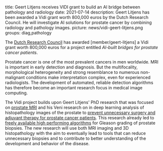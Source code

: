 title: Geert Litjens receives VIDI grant to build an AI bridge between pathology and radiology
date: 2021-07-14
description: Geert Litjens has been awarded a Vidi grant worth 800,000 euros by the Dutch Research Council. He will investigate AI solutions for prostate cancer by combining radiology and pathology images.
picture: news/vidi-geert-litjens.png
groups: diag,pathology

The [Dutch Research Council](https://www.nwo.nl/en/researchprogrammes/nwo-talent-programme/projects-vidi/vidi-2020) has awarded [member/geert-litjens] a Vidi grant worth 800,000 euros for a project entitled *AI-built bridges for prostate cancer patients*. 

Prostate cancer is one of the most prevalent cancers in men worldwide. MRI is important in early detection and diagnosis. But the multifocality, morphological heterogeneity and strong resemblance to numerous non-malignant conditions make interpretation complex, even for experienced radiologists. The development of automated, reliable detection algorithms has therefore become an important research focus in medical image computing. 

The Vidi project builds upon Geert Litjens' PhD research that was focused on [prostate MRI](https://www.diagnijmegen.nl/publications/litj15a/) and his Veni research on in deep learning analysis of histopathology images of the prostate to [prevent unnecessary surgery and adjuvant therapy for prostate cancer patients](https://www.diagnijmegen.nl/projects/deeppca/). This research already led to [freely available high performing algorithms](https://grand-challenge.org/algorithms/gleason-grading-of-prostate-biopsies/) for Gleason grading of prostate biopsies. The new research will use both MRI imaging and 3D histopathology with the aim to eventually lead to tools that can reduce unnecessary biopsies and to contribute to better understanding of the development and behavior of the disease. 


